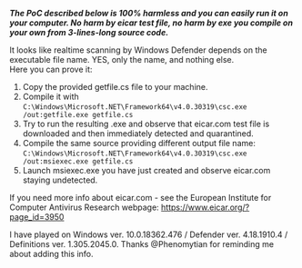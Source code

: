 ***The PoC described below is 100% harmless and you can easily run it on your computer. No harm by eicar test file, no harm by exe you compile on your own from 3-lines-long source code.***

It looks like realtime scanning by Windows Defender depends on the executable file name. YES, only the name, and nothing else. <br>
Here you can prove it:
1.	Copy the provided getfile.cs file to your machine.
1.	Compile it with `C:\Windows\Microsoft.NET\Framework64\v4.0.30319\csc.exe /out:getfile.exe getfile.cs`
1.	Try to run the resulting .exe and observe that eicar.com test file is downloaded and then immediately detected and quarantined.
1.	Compile the same source providing different output file name: `C:\Windows\Microsoft.NET\Framework64\v4.0.30319\csc.exe /out:msiexec.exe getfile.cs`
1.	Launch msiexec.exe you have just created and observe eicar.com staying undetected.

If you need more info about eicar.com - see the European Institute for Computer Antivirus Research webpage: https://www.eicar.org/?page_id=3950

I have played on Windows ver. 10.0.18362.476 / Defender ver. 4.18.1910.4 / Definitions ver. 1.305.2045.0. Thanks @Phenomytian for reminding me about adding this info.
